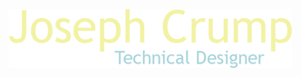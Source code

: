 ![alt text](logo.png)

<!---
Dragoneles/Dragoneles is a ✨ special ✨ repository because its `README.md` (this file) appears on your GitHub profile.
You can click the Preview link to take a look at your changes.
--->
